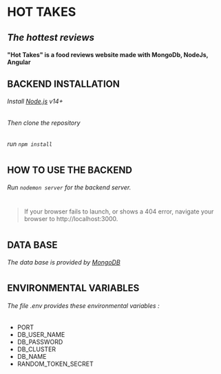 # HOT TAKES
## _The hottest reviews_



#### "Hot Takes" is a food reviews website made with MongoDb, NodeJs, Angular

## BACKEND INSTALLATION

###### Install [Node.js](https://nodejs.org/) v14+
###### Then clone the repository
###### run `npm install`
#

## HOW TO USE THE BACKEND
###### Run `nodemon server` for the backend server.
#

> If your browser fails to launch, or shows a 404 error, 
> navigate your browser to http://localhost:3000.
#

## DATA BASE

###### The data base is provided by [MongoDB](https://mongodb.com/)
#

## ENVIRONMENTAL VARIABLES

###### The file .env provides these environmental variables :
* PORT
* DB_USER_NAME
* DB_PASSWORD 
* DB_CLUSTER 
* DB_NAME 
* RANDOM_TOKEN_SECRET













